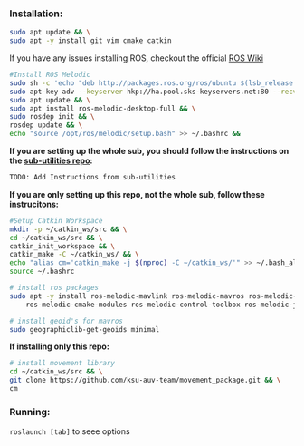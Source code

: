 ### Installation:

```bash
sudo apt update && \
sudo apt -y install git vim cmake catkin
```

If you have any issues installing ROS, checkout the official [ROS Wiki](http://wiki.ros.org/melodic/Installation/Ubuntu)
```bash
#Install ROS Melodic
sudo sh -c 'echo "deb http://packages.ros.org/ros/ubuntu $(lsb_release -sc) main" > /etc/apt/sources.list.d/ros-latest.list' && \
sudo apt-key adv --keyserver hkp://ha.pool.sks-keyservers.net:80 --recv-key 421C365BD9FF1F717815A3895523BAEEB01FA116 && \
sudo apt update && \
sudo apt install ros-melodic-desktop-full && \
sudo rosdep init && \
rosdep update && \
echo "source /opt/ros/melodic/setup.bash" >> ~/.bashrc && 
```

**If you are setting up the whole sub, you should follow the instructions on the [sub-utilities repo](https://github.com/ksu-auv-team/sub-utilities.git):**
```bash
TODO: Add Instructions from sub-utilities
```

**If you are only setting up this repo, not the whole sub, follow these instrucitons:**
```bash
#Setup Catkin Workspace
mkdir -p ~/catkin_ws/src && \
cd ~/catkin_ws/src && \
catkin_init_workspace && \
catkin_make -C ~/catkin_ws/ && \
echo "alias cm='catkin_make -j $(nproc) -C ~/catkin_ws/'" >> ~/.bash_aliases &&\
source ~/.bashrc
```

```bash
# install ros packages
sudo apt -y install ros-melodic-mavlink ros-melodic-mavros ros-melodic-mavros-msgs \
    ros-melodic-cmake-modules ros-melodic-control-toolbox ros-melodic-joy
```

```bash
# install geoid's for mavros
sudo geographiclib-get-geoids minimal
```


**If installing only this repo:**
```bash
# install movement library
cd ~/catkin_ws/src && \
git clone https://github.com/ksu-auv-team/movement_package.git && \
cm
```


### Running:
```roslaunch [tab]``` to seee options
